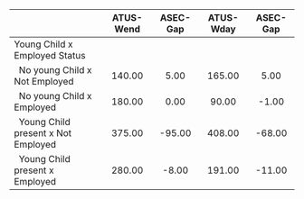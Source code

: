 
|                      |    ATUS-Wend |     ASEC-Gap |    ATUS-Wday |     ASEC-Gap |
| -------------------- | :----------: | :----------: | :----------: | :----------: |
| Young Child x Employed Status |              |              |              |              |
| &nbsp;&nbsp;No young Child x Not Employed |       140.00 |         5.00 |       165.00 |         5.00 |
| &nbsp;&nbsp;No young Child x Employed |       180.00 |         0.00 |        90.00 |        -1.00 |
| &nbsp;&nbsp;Young Child present x Not Employed |       375.00 |       -95.00 |       408.00 |       -68.00 |
| &nbsp;&nbsp;Young Child present x Employed |       280.00 |        -8.00 |       191.00 |       -11.00 |

